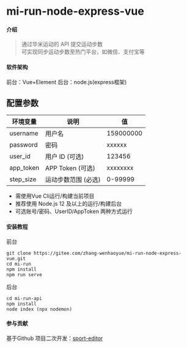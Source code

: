 # mi-run-node-express-vue

#### 介绍

> 通过华米运动的 API 提交运动步数 <br/>
> 可实现同步运动步数至热门平台，如微信、支付宝等

#### 软件架构
前台：Vue+Element
后台：node.js(express框架)

## 配置参数

| 环境变量                 | 说明                | 值                  |
| ------------------------ | ------------------- | ------------------- |
| username  | 用户名              | 159000000           |
| password  | 密码                | xxxxxx              |
| user_id   | 用户 ID (可选)      | 123456              |
| app_token | APP Token (可选)    | xxxxxxxx            |
| step_size          | 运动步数范围 (必选) |   0-99999|

- 需使用Vue Cli运行/构建当前项目
- 推荐使用 Node.js 12 及以上的运行/构建后台
- 可选账号/密码、UserID/AppToken 两种方式运行

#### 安装教程
前台
```
git clone https://gitee.com/zhang-wenhaoyue/mi-run-node-express-vue.git
cd mi-run
npm install
npm run serve
```
后台
```
cd mi-run-api
npm install
node index (npx nodemon)
```

#### 参与贡献
基于Github 项目二次开发：[sport-editor](https://github.com/Devifish/sport-editor "sport-editor")


